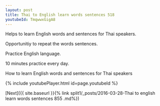 ```yaml
---
layout: post
title: Thai to English learn words sentences 518 
youtubeId: TmqwwxGigA8
---
```

 
 
Helps to learn English words and sentences for Thai speakers.

Opportunitiy to repeat the words sentences. 

Practice English language. 
 
10 minutes practice every day. 
 
How to learn English words and sentences for Thai speakers 
 
{% include youtubePlayer.html id=page.youtubeId %}
 
 
[Next]({{ site.baseurl }}{% link  split1/_posts/2016-03-28-Thai to english learn words sentences 855 .md%})
 
